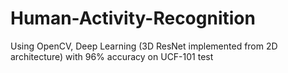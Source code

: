 # Human-Activity-Recognition
Using OpenCV, Deep Learning (3D ResNet implemented from 2D architecture) with 96% accuracy on UCF-101 test
